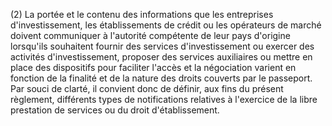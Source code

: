 (2) La portée et le contenu des informations que les entreprises d'investissement, les établissements de crédit ou les opérateurs de marché doivent communiquer à l'autorité compétente de leur pays d'origine lorsqu'ils souhaitent fournir des services d'investissement ou exercer des activités d'investissement, proposer des services auxiliaires ou mettre en place des dispositifs pour faciliter l'accès et la négociation varient en fonction de la finalité et de la nature des droits couverts par le passeport. Par souci de clarté, il convient donc de définir, aux fins du présent règlement, différents types de notifications relatives à l'exercice de la libre prestation de services ou du droit d'établissement.